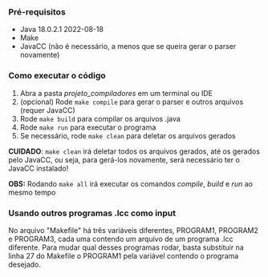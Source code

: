 ### Pré-requisitos
* Java 18.0.2.1 2022-08-18
* Make
* JavaCC (não é necessário, a menos que se queira gerar o parser novamente)

### Como executar o código
1. Abra a pasta *projeto_compiladores* em um terminal ou IDE
2. (opcional) Rode ``make compile`` para gerar o parser e outros arquivos
   (requer JavaCC)
3. Rode ``make build`` para compilar os arquivos .java
4. Rode ``make run`` para executar o programa
5. Se necessário, rode ``make clean`` para deletar os arquivos gerados

**CUIDADO**: ``make clean`` irá deletar todos os arquivos gerados,
até os gerados pelo JavaCC, ou seja, para gerá-los novamente,
será necessário ter o JavaCC instalado!

**OBS:** Rodando ``make all`` irá executar os comandos *compile*, 
*build* e *run* ao mesmo tempo

### Usando outros programas .lcc como input
No arquivo "Makefile" há três variáveis diferentes, PROGRAM1,
PROGRAM2  e PROGRAM3, cada uma contendo um arquivo de um programa .lcc
diferente. Para mudar qual desses programas rodar, basta substituir na
linha 27 do Makefile o PROGRAM1 pela variável contendo o programa desejado.